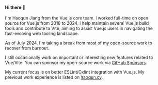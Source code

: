 #### Hi there 👋

I'm Haoqun Jiang from the Vue.js core team. I worked full-time on open source for Vue.js from 2018 to 2024.
I help maintain several Vue.js build tools and contribute to Vite, aiming to assist Vue.js users in navigating the fast-evolving web tooling landscape.

As of July 2024, I'm taking a break from most of my open-source work to recover from burnout.

I still occasionally work on important or interesting new features related to Vue/Vite.
You can sponsor my open-source work via [GitHub Sponsors](https://github.com/sponsors/sodatea).

My current focus is on better ESLint/Oxlint integration with Vue.js.
My previous work experience is listed on [haoqun.cv](https://haoqun.cv/).
